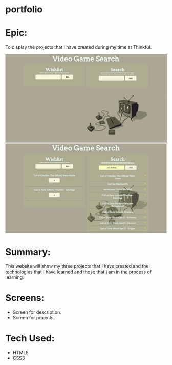 # portfolio

# Epic: 
To display the projects that I have created during my time at Thinkful.

![Screenshots](https://github.com/serenity4eternity786/node-js-capstone/blob/master/Capture2.PNG)
![Screenshots](https://github.com/serenity4eternity786/node-js-capstone/blob/master/Capture3.PNG)

# Summary:
This website will show my three projects that I have created and the technologies that I have learned and those that I am in the process of learning.

# Screens:
- Screen for description.
- Screen for projects.

# Tech Used:
- HTML5
- CSS3
